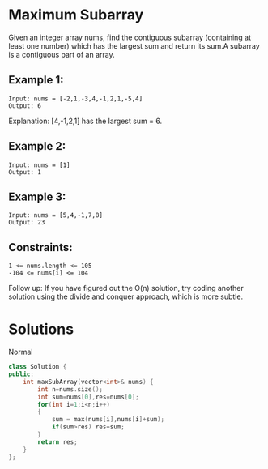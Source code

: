 # Maximum Subarray

Given an integer array nums, find the contiguous subarray (containing at least one number) which has the largest sum and return its sum.A subarray is a contiguous part of an array.


## Example 1:

    Input: nums = [-2,1,-3,4,-1,2,1,-5,4]
    Output: 6

Explanation: [4,-1,2,1] has the largest sum = 6.
## Example 2:

    Input: nums = [1]
    Output: 1
## Example 3:

    Input: nums = [5,4,-1,7,8]
    Output: 23
 

## Constraints:

    1 <= nums.length <= 105
    -104 <= nums[i] <= 104
 

Follow up: If you have figured out the O(n) solution, try coding another solution using the divide and conquer approach, which is more subtle.

# Solutions
Normal
```cpp
class Solution {
public:
    int maxSubArray(vector<int>& nums) {
        int n=nums.size();
        int sum=nums[0],res=nums[0];
        for(int i=1;i<n;i++)
        {
            sum = max(nums[i],nums[i]+sum);
            if(sum>res) res=sum;
        }
        return res;
    }
};
```
